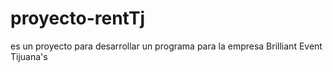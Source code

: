 # proyecto-rentTj
es un proyecto  para desarrollar un programa para la empresa Brilliant Event Tijuana's
